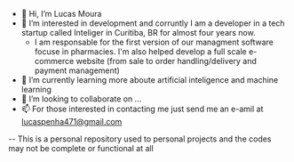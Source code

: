 - 👋 Hi, I’m Lucas Moura
- 👀 I’m interested in development and corruntly I am a developer in a tech startup called Inteliger in Curitiba, BR for almost four years now.
  - I am responsable for the first version of our managment software focuse in pharmacies. I'm also helped develop a full scale e-commerce website (from sale to order handling/delivery and payment management)
- 🌱 I’m currently learning more aboute artificial inteligence and machine learning
- 💞️ I’m looking to collaborate on ...
- 📫 For those interested in contacting me just send me an e-amil at lucaspenha471@gmail.com

-- This is a personal repository used to personal projects and the codes may not be complete or functional at all

<!---
mouralucas/mouralucas is a ✨ special ✨ repository because its `README.md` (this file) appears on your GitHub profile.
You can click the Preview link to take a look at your changes.
--->
